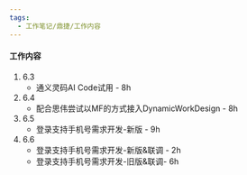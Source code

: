```yaml
---
tags:
  - 工作笔记/鼎捷/工作内容
---
```

#### 工作内容
1. 6.3
	- 通义灵码AI Code试用 - 8h
2. 6.4
	- 配合思伟尝试以MF的方式接入DynamicWorkDesign - 8h
3. 6.5
	- 登录支持手机号需求开发-新版 - 9h
4. 6.6
	- 登录支持手机号需求开发-新版&联调 - 2h
	- 登录支持手机号需求开发-旧版&联调- 6h